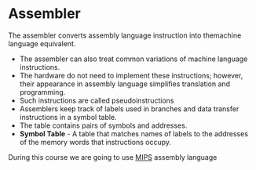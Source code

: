 # Assembler


The assembler converts assembly language instruction into themachine language equivalent.
* The assembler can also treat common variations of machine
language instructions.
* The hardware do not need to implement these instructions;
however, their appearance in assembly language simplifies
translation and programming.
* Such instructions are called pseudoinstructions
* Assemblers keep track of labels used in branches and data transfer
instructions in a symbol table.
* The table contains pairs of symbols and addresses.
* **Symbol Table** - A table that matches names of labels to the
addresses of the memory words that instructions occupy.

During this course we are going to use [MIPS](./mips) assembly language